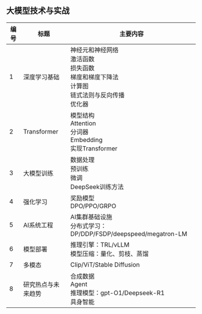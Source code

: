 ## 大模型技术与实战

| 编号 | 标题 | 主要内容 |
|-----|--------------------|-------------------------------|
|1    | 深度学习基础        |神经元和神经网络<br/> 激活函数<br/>损失函数<br/> 梯度和梯度下降法 <br/>计算图<br/>链式法则与反向传播  <br/>优化器 |
|2    | Transformer        | 模型结构<br/>Attention<br/>分词器 <br/> Embedding  <br/> 实现Transformer   <br/>                        |
|3    | 大模型训练          | 数据处理<br/>预训练<br/>微调<br/> DeepSeek训练方法       |
|4    | 强化学习            | 奖励模型 <br/> DPO/PPO/GRPO                            |
|5    | AI系统工程          | AI集群基础设施 <br/> 分布式学习：DP/DDP/FSDP/deepspeed/megatron-LM <br/>                           |
|6    | 模型部署            | 推理引擎：TRL/vLLM <br/> 模型压缩：量化、剪枝、蒸馏                           |
|7    | 多模态              | Clip/ViT/Stable Diffusion                             |
|8    | 研究热点与未来趋势   | 合成数据<br/>   Agent <br/>  推理模型：gpt-O1/Deepseek-R1  <br/> 具身智能    |
